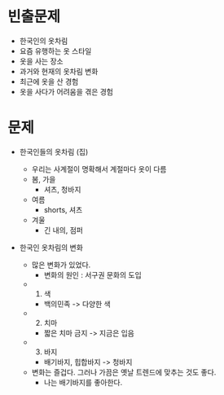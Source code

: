 # 빈출문제 
- 한국인의 옷차림
- 요즘 유행하는 옷 스타일
- 옷을 사는 장소
- 과거와 현재의 옷차림 변화
- 최근에 옷을 산 경험
- 옷을 사다가 어려움을 겪은 경험

# 문제
- 한국인들의 옷차림 (집)
	- 우리는 사계절이 명확해서 계절마다 옷이 다름
	- 봄, 가을
		- 셔츠, 청바지
	- 여름
		- shorts, 셔츠
	- 겨울
		- 긴 내의, 점퍼

- 한국인 옷차림의 변화
	- 많은 변화가 있었다.
		- 변화의 원인 : 서구권 문화의 도입
	- 1. 색
		- 백의민족 -> 다양한 색
	- 2. 치마
		- 짧은 치마 금지 -> 지금은 입음
	- 3. 바지
		- 배기바지, 힙합바지 -> 청바지
	- 변화는 즐겁다. 그러나 가끔은 옛날 트렌드에 맞추는 것도 좋다.
		- 나는 배기바지를 좋아한다.